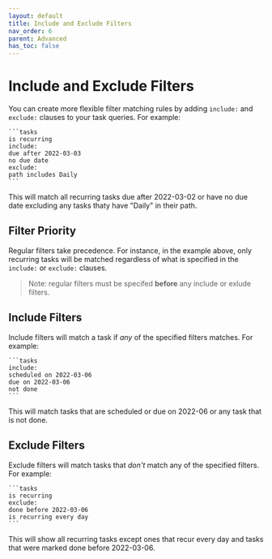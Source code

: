 ```yaml
---
layout: default
title: Include and Exclude Filters
nav_order: 6
parent: Advanced
has_toc: false
---
```


# Include and Exclude Filters

You can create more flexible filter matching rules by adding `include:` and `exclude:` clauses
to your task queries. For example:

    ```tasks
    is recurring
    include:
    due after 2022-03-03
    no due date
    exclude:
    path includes Daily
    ```

This will match all recurring tasks due after 2022-03-02 or have no due date excluding any tasks
thaty have "Daily" in their path.

## Filter Priority

Regular filters take precedence. For instance, in the example above, only recurring tasks
will be matched regardless of what is specified in the `include:` or `exclude:` clauses.

> Note: regular filters must be specifed **before** any include or exlude filters.

## Include Filters

Include filters will match a task if *any* of the specified filters matches. For example:

    ```tasks
    include:
    scheduled on 2022-03-06
    due on 2022-03-06
    not done
    ```

This will match tasks that are scheduled or due on 2022-06 or any task that is not done.

## Exclude Filters

Exclude filters will match tasks that *don't* match any of the specified filters. For
example:

    ```tasks
    is recurring
    exclude:
    done before 2022-03-06
    is recurring every day
    ```

This will show all recurring tasks except ones that recur every day and tasks
that were marked done before 2022-03-06.
